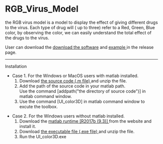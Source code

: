 # RGB_Virus_Model
the RGB virus model is a model to display the effect of giving different drugs to the virus. Each type of drug will ( up to three) refer to a Red, Green, Blue color, by observing the color, we can easily understand the total effect of the drugs to the virus.

User can download the <a href="https://github.com/YunAnGitHub/RGB_Virus_Model/tags"> download the software</a> and <a href="https://github.com/YunAnGitHub/RGB_Virus_Model/releases/tag/Example"> example </a> in the release page.

<hr>
Installation
<ul>
<li>Case 1. For the Windows or MacOS users with matlab installed.
<ol>
<li> Download  <a href="https://github.com/YunAnGitHub/RGB_Virus_Model/tags"> the source code (.m file) </a> and unzip the file. 
<li> Add the path of the source code in your matlab path.<br> 
     Use the command [addpath("the directory of source code")] in matlab command window.
<li> Use the command [UI_color3D] in matlab command window to excute the toolbox. 
</ol>
<p>
<li>Case 2. For the Windows users without matlab installed.
<ol>
<li> Download the <a href="https://ch.mathworks.com/products/compiler/matlab-runtime.html"> matlab runtime [R2017b (9.3)] </a> from the website and install it. 
<li> Download  <a href="https://github.com/YunAnGitHub/RGB_Virus_Model/tags"> the executable file (.exe file) </a> and unzip the file. 
<li> Run the UI_color3D.exe  
</ol>

